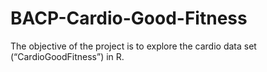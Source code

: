 # BACP-Cardio-Good-Fitness
The objective of the project is to explore the cardio data set (“CardioGoodFitness”) in R.
